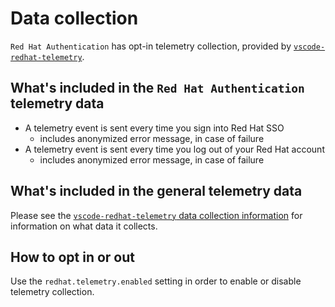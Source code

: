 # Data collection

`Red Hat Authentication` has opt-in telemetry collection, provided by [`vscode-redhat-telemetry`](https://github.com/redhat-developer/vscode-redhat-telemetry).

## What's included in the `Red Hat Authentication` telemetry data

 * A telemetry event is sent every time you sign into Red Hat SSO
   - includes anonymized error message, in case of failure
 * A telemetry event is sent every time you log out of your Red Hat account
   - includes anonymized error message, in case of failure

## What's included in the general telemetry data

Please see the
[`vscode-redhat-telemetry` data collection information](https://github.com/redhat-developer/vscode-redhat-telemetry/blob/HEAD/USAGE_DATA.md)
for information on what data it collects.

## How to opt in or out

Use the `redhat.telemetry.enabled` setting in order to enable or disable telemetry collection.